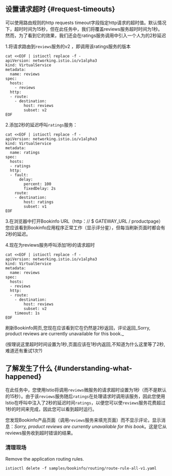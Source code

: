 ## 设置请求超时 {#request-timeouts}

可以使用路由规则的http requests timeout字段指定http请求的超时值。默认情况下，超时时间为15秒，但在此任务中，我们将覆盖reviews服务超时时间为1秒。然而，为了看到它的效果，我们还会在ratings服务调用中引入一个人为的2秒延迟

1.将请求路由到`reviews`服务的v2 ，即调用该ratings服务的版本

```
cat <<EOF | istioctl replace -f -
apiVersion: networking.istio.io/v1alpha3
kind: VirtualService
metadata:
  name: reviews
spec:
  hosts:
    - reviews
  http:
  - route:
    - destination:
        host: reviews
        subset: v2
EOF
```

2.添加2秒的延迟呼叫`ratings`服务：

```
cat <<EOF | istioctl replace -f -
apiVersion: networking.istio.io/v1alpha3
kind: VirtualService
metadata:
  name: ratings
spec:
  hosts:
  - ratings
  http:
  - fault:
      delay:
        percent: 100
        fixedDelay: 2s
    route:
    - destination:
        host: ratings
        subset: v1
EOF
```

3.在浏览器中打开Bookinfo URL（http：// $ GATEWAY\_URL / productpage）  
您应该看到Bookinfo应用程序正常工作（显示评分星），但每当刷新页面时都会有2秒的延迟。

4.现在为reviews服务呼叫添加1秒的请求超时

```
cat <<EOF | istioctl replace -f -
apiVersion: networking.istio.io/v1alpha3
kind: VirtualService
metadata:
  name: reviews
spec:
  hosts:
  - reviews
  http:
  - route:
    - destination:
        host: reviews
        subset: v2
    timeout: 1s
EOF
```

刷新Bookinfo网页,您现在应该看到它在仍然是2秒返回，评论返回_Sorry, product reviews are currently unavailable for this book._

\(按理说这里超时时间设置为1秒,页面应该在1秒内返回,不知道为什么这里等了2秒,难道还有重试1次?\)

## 了解发生了什么 {#understanding-what-happened}

在此任务中，您使用Istio将调用`reviews`微服务的请求超时设置为1秒（而不是默认的15秒）。由于该`reviews`服务随后`ratings`在处理请求时调用该服务，因此您使用Istio在呼叫中注入了2秒的延迟时间`ratings`，以便您可以使`reviews`服务花费超过1秒的时间来完成，因此您可以看到超时运行。

您发现Bookinfo产品页面（调用`reviews`服务来填充页面）而不显示评论，显示消息：_Sorry, product reviews are currently unavailable for this book_。这是它从reviews服务收到超时错误的结果。

### 清理现场

Remove the application routing rules.

```
istioctl delete -f samples/bookinfo/routing/route-rule-all-v1.yaml

```



